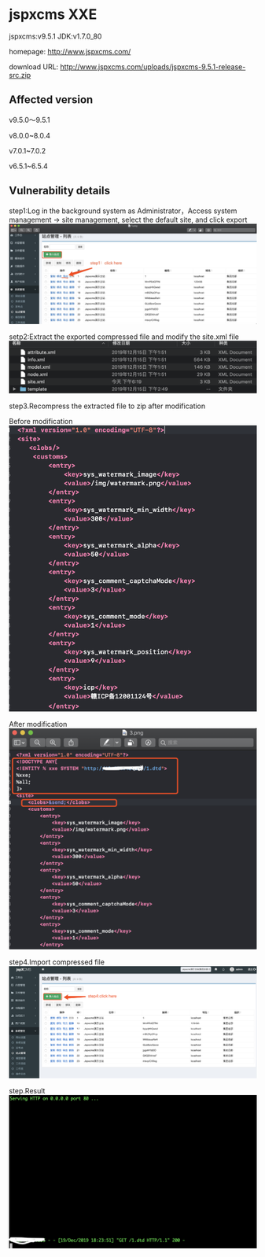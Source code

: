 # jspxcms XXE
jspxcms:v9.5.1 JDK:v1.7.0_80

homepage: http://www.jspxcms.com/

download URL: http://www.jspxcms.com/uploads/jspxcms-9.5.1-release-src.zip

## Affected version
v9.5.0～9.5.1

v8.0.0~8.0.4

v7.0.1~7.0.2

v6.5.1~6.5.4

## Vulnerability details
step1:Log in the background system as Administrator，Access system management -> site management, select the default site, and click export
![](https://github.com/rebic/jspxcms/blob/master/11.png)

setp2:Extract the exported compressed file and modify the site.xml file
![](https://github.com/rebic/jspxcms/blob/master/12.png)

step3.Recompress the extracted file to zip after modification

Before modification
![](https://github.com/rebic/jspxcms/blob/master/13.png)

After modification
![](https://github.com/rebic/jspxcms/blob/master/14.png)

step4.Import compressed file
![](https://github.com/rebic/jspxcms/blob/master/15.png)

step.Result
![](https://github.com/rebic/jspxcms/blob/master/16.png)
